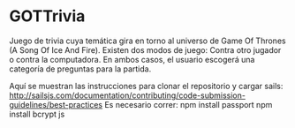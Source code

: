 # GOTTrivia

Juego de trivia cuya temática gira en torno al universo de Game Of Thrones (A Song Of Ice And Fire).
Existen dos modos de juego: Contra otro jugador o contra la computadora. En ambos casos, el usuario escogerá una categoría de preguntas para la partida.


Aquí se muestran las instrucciones para clonar el repositorio y cargar sails:
http://sailsjs.com/documentation/contributing/code-submission-guidelines/best-practices
Es necesario correr:
npm install passport
npm install bcrypt js
